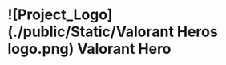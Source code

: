 # ![Project_Logo](./public/Static/Valorant Heros logo.png) Valorant Hero

<svg fill="none" viewBox="0 0 800 400" width="800" height="400" xmlns="http://www.w3.org/2000/svg">
	<foreignObject width="100%" height="100%">
		<div xmlns="http://www.w3.org/1999/xhtml">
			<style>
				
			</style>
			<div class="container">
				<img src="./public/Static/Valorant Heros logo.png">
                <h1>Valorant Heros</h1>
			</div>
		</div>
	</foreignObject>
</svg>